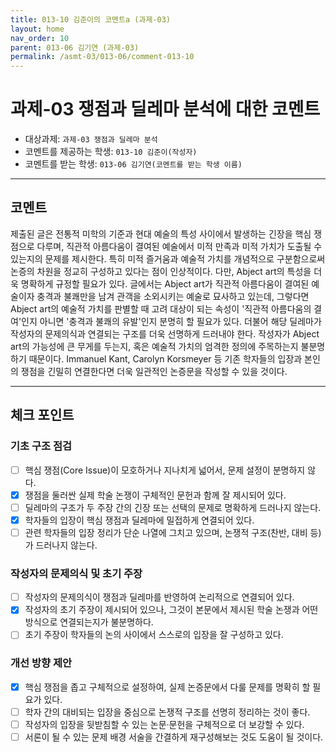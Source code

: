```yaml
---
title: 013-10 김준이의 코멘트a (과제-03) 
layout: home
nav_order: 10
parent: 013-06 김기연 (과제-03)
permalink: /asmt-03/013-06/comment-013-10
---
```


# 과제-03 쟁점과 딜레마 분석에 대한 코멘트

- 대상과제: `과제-03 쟁점과 딜레마 분석`
- 코멘트를 제공하는 학생: `013-10 김준이(작성자)` 
- 코멘트를 받는 학생: `013-06 김기연(코멘트를 받는 학생 이름)` 

---

## 코멘트

제출된 글은 전통적 미학의 기준과 현대 예술의 특성 사이에서 발생하는 긴장을 핵심 쟁점으로 다루며, 직관적 아름다움이 결여된 예술에서 미적 만족과 미적 가치가 도출될 수 있는지의 문제를 제시한다. 특히 미적 즐거움과 예술적 가치를 개념적으로 구분함으로써 논증의 차원을 정교히 구성하고 있다는 점이 인상적이다. 다만, Abject art의 특성을 더욱 명확하게 규정할 필요가 있다. 글에서는 Abject art가 직관적 아름다움이 결여된 예술이자 충격과 불쾌만을 남겨 관객을 소외시키는 예술로 묘사하고 있는데, 그렇다면 Abject art의 예술적 가치를 판별할 때 고려 대상이 되는 속성이 '직관적 아름다움의 결여'인지 아니면 '충격과 불쾌의 유발'인지 분명히 할 필요가 있다. 더불어 해당 딜레마가 작성자의 문제의식과 연결되는 구조를 더욱 선명하게 드러내야 한다. 작성자가 Abject art의 가능성에 큰 무게를 두는지, 혹은 예술적 가치의 엄격한 정의에 주목하는지 불분명하기 때문이다. Immanuel Kant, Carolyn Korsmeyer 등 기존 학자들의 입장과 본인의 쟁점을 긴밀히 연결한다면 더욱 일관적인 논증문을 작성할 수 있을 것이다.

---

## 체크 포인트

### **기초 구조 점검**
- [ ] 핵심 쟁점(Core Issue)이 모호하거나 지나치게 넓어서, 문제 설정이 분명하지 않다.
- [x] 쟁점을 둘러싼 실제 학술 논쟁이 구체적인 문헌과 함께 잘 제시되어 있다.
- [ ] 딜레마의 구조가 두 주장 간의 긴장 또는 선택의 문제로 명확하게 드러나지 않는다.
- [x] 학자들의 입장이 핵심 쟁점과 딜레마에 밀접하게 연결되어 있다.
- [ ] 관련 학자들의 입장 정리가 단순 나열에 그치고 있으며, 논쟁적 구조(찬반, 대비 등)가 드러나지 않는다.

### **작성자의 문제의식 및 초기 주장**
- [ ] 작성자의 문제의식이 쟁점과 딜레마를 반영하여 논리적으로 연결되어 있다.
- [x] 작성자의 초기 주장이 제시되어 있으나, 그것이 본문에서 제시된 학술 논쟁과 어떤 방식으로 연결되는지가 불분명하다.
- [ ] 초기 주장이 학자들의 논의 사이에서 스스로의 입장을 잘 구성하고 있다.

### **개선 방향 제안**
- [x] 핵심 쟁점을 좁고 구체적으로 설정하여, 실제 논증문에서 다룰 문제를 명확히 할 필요가 있다.
- [ ] 학자 간의 대비되는 입장을 중심으로 논쟁적 구조를 선명히 정리하는 것이 좋다.
- [ ] 작성자의 입장을 뒷받침할 수 있는 논문·문헌을 구체적으로 더 보강할 수 있다.
- [ ] 서론이 될 수 있는 문제 배경 서술을 간결하게 재구성해보는 것도 도움이 될 것이다.
